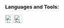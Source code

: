 ### Languages ​​and Tools:
<img align="left" alt="Java" width="26px" src="https://raw.githubusercontent.com/jmnote/z-icons/master/svg/java.svg" />
<img align="left" alt="Git" width="26px" src="https://raw.githubusercontent.com/jmnote/z-icons/master/svg/git.svg" />
